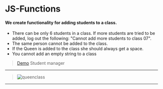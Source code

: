 # JS-Functions

#### We create functionality for adding students to a class.

* There can be only 6 students in a class. If more students are tried to be added, log out the following: "Cannot add more students to class 07".
* The same person cannot be added to the class.
* If the Queen is added to the class she should always get a space.
* You cannot add an empty string to a class

> [Demo](https://htmlpreview.github.io/?https://github.com/benhmaid/JS-Functions/blob/master/Queen-class/index.html "Queen class") Student manager

---
> ![queenclass](https://user-images.githubusercontent.com/54797163/74260371-b37b6e80-4cf9-11ea-9223-8c1732e42443.jpg)
___
